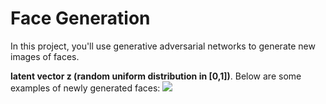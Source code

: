 # Face Generation

In this project, you'll use generative adversarial networks to generate new images of faces.

**latent vector z (random uniform distribution in [0,1])**. Below are some examples of newly generated faces:
<img src="results.png">

